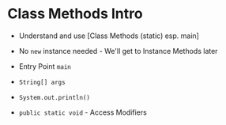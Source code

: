 # Class Methods Intro

* Understand and use [Class Methods (static) esp. main]

* No ``new`` instance needed - We'll get to Instance Methods later

* Entry Point ``main``
 * ``String[] args``
 * ``System.out.println()``
 * ``public static void`` - Access Modifiers
